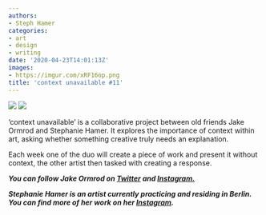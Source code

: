 ```yaml
---
authors:
- Steph Hamer
categories:
- art
- design
- writing
date: '2020-04-23T14:01:13Z'
images:
- https://imgur.com/xRF16op.png
title: 'context unavailable #11'
---
```

![](https://imgur.com/xRF16op.png "")
![](https://imgur.com/aedaobZ.png "")
  
  
  
‘context unavailable’ is a collaborative project between old friends Jake Ormrod and Stephanie Hamer. It explores the importance of context within art, asking whether something creative truly needs an explanation.  
  
Each week one of the duo will create a piece of work and present it without context, the other artist then tasked with creating a response.  
  
  
  
**_You can follow Jake Ormrod on [Twitter](https://twitter.com/Jake_Ormrod "") and [Instagram.](https://www.instagram.com/generationzer0mag/ "")_**

_**Stephanie Hamer is an artist currently practicing and residing in Berlin. You can find more of her work on her [Instagram](https://www.instagram.com/stephanie__hamer/ "").**_